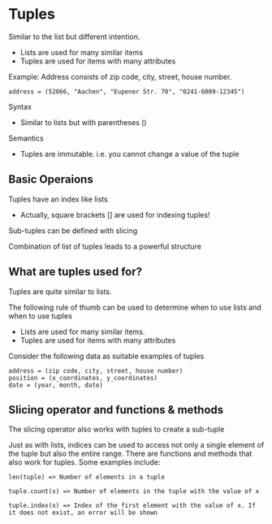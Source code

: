 # Tuples

Similar to the list but different intention.
- Lists are used for many similar items
- Tuples are used for items with many attributes

Example: Address consists of zip code, city, street, house number.

```
address = (52066, "Aachen", "Eupener Str. 70", "0241-6009-12345")
```

Syntax
- Similar to lists but with parentheses ()

Semantics
- Tuples are immutable. i.e. you cannot change a value of the tuple

## Basic Operaions

Tuples have an index like lists
- Actually, square brackets [] are used for indexing tuples!

Sub-tuples can be defined with slicing

Combination of list of tuples leads to a powerful structure

## What are tuples used for?

Tuples are quite similar to lists.

The following rule of thumb can be used to determine when to use lists and when to use tuples

- Lists are used for many similar items.
- Tuples are used for items with many attributes

Consider the following data as suitable examples of tuples
```
address = (zip code, city, street, house number)
position = (x_coordinates, y_coordinates)
date = (year, month, date)
```

## Slicing operator and functions & methods

The slicing operator also works with tuples to create a sub-tuple

Just as with lists, indices can be used to access not only a single element of the tuple but also the entire range. There are functions and methods that also work for tuples. Some examples include:
```
len(tuple) => Number of elements in a tuple

tuple.count(x) => Number of elements in the tuple with the value of x

tuple.index(x) => Index of the first element with the value of x. If it does not exist, an error will be shown
```